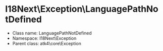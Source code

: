 I18Next\Exception\LanguagePathNotDefined
===============






* Class name: LanguagePathNotDefined
* Namespace: I18Next\Exception
* Parent class: atk4\core\Exception








